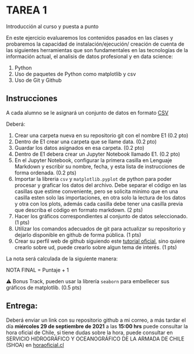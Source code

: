 # TAREA 1 

Introducción al curso y puesta a punto

En este ejercicio evaluaremos los contenidos pasados en las clases y probaremos la capacidad de instalación/ejecución/ creación de cuenta de las siguientes herramientas
que son fundamentales en las tecnologías de la información actual, el analisis de datos profesional y en data science:
1. Python
2. Uso de paquetes de Python como matplotlib y csv
3. Uso de Git y Github

## Instrucciones

A cada alumno se le asignará un conjunto de datos en formato [CSV](https://es.wikipedia.org/wiki/Valores_separados_por_comas)

Deberá:  

1. Crear una carpeta nueva en su repositorio git con el nombre E1 (0.2 pto)
2. Dentro de E1 crear una carpeta que se llame data. (0.2 pto)
3. Guardar los datos asignados en esa carpeta. (0.2 pto)
4. Dentro de E1 debera crear un Jupyter Notebook llamado E1. (0.2 pto)
5. En el Jupyter Notebook, configurar la primera casilla en Lenguaje Markdown y escribir su nombre, fecha, y esta lista de instrucciones de forma ordenada. (0.2 pts) 
6. Importar la libreria `csv` y `matplotlib.pyplot` de python para poder procesar y graficar los datos del archivo. Debe separar el código en las casillas que estime conveniente, pero se solicita minimo que en una casilla esten solo las importaciones, en otra solo la lectura de los datos y otra con los plots, además cada casilla debe tener una casilla previa que describa el código en formato markdown. (2 pts)
7. Hacer los gráficos correspondientes al conjunto de datos seleccionado. (1 pts)
8. Utilizar los comandos adecuados de git para actualizar su repositorio y dejarlo disponible en github de forma pública. (1 pts)
9. Crear su perfil web de github siguiendo este [tutorial oficial](https://docs.github.com/es/pages/getting-started-with-github-pages/creating-a-github-pages-site), sino quiere crearlo sobre ud, puede crearlo sobre algun tema de interés. (1 pts)

La nota será calculada de la siguiente manera:

NOTA FINAL = Puntaje + 1 
 

:warning: Bonus Track, pueden usar la librería `seaborn` para embellecer sus gráficos de matplotlib. (0.5 pts)  

## Entrega:

Deberá enviar un link con su repositorio github a mi correo, a más tardar el día __miércoles 29 de septiembre de 2021__ a las __15:00 hrs__
puede consultar la hora oficial de Chile, si tiene dudas sobre la hora, puede consultar en SERVICIO HIDROGRÁFICO Y OCEANOGRÁFICO DE LA ARMADA DE CHILE (SHOA) en [horaoficial.cl](https://horaoficial.cl)





